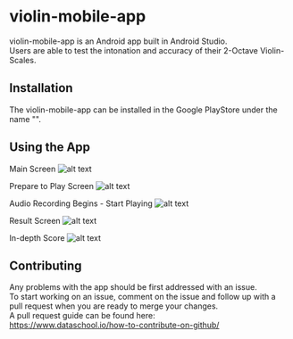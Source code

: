 # violin-mobile-app

violin-mobile-app is an Android app built in Android Studio.  
Users are able to test the intonation and accuracy of their 2-Octave Violin-Scales.

## Installation

The violin-mobile-app can be installed in the Google PlayStore under the name "".

## Using the App
Main Screen
![alt text](https://github.com/ericluoliu/violin-mobile-app/blob/master/example-pictures/MainActivity.jpeg?raw=true)

Prepare to Play Screen 
![alt text](https://github.com/ericluoliu/violin-mobile-app/blob/master/example-pictures/PreparationScreen.jpeg?raw=true)

Audio Recording Begins - Start Playing
![alt text](https://github.com/ericluoliu/violin-mobile-app/blob/master/example-pictures/RecordAudio.jpeg?raw=true)

Result Screen
![alt text](https://github.com/ericluoliu/violin-mobile-app/blob/master/example-pictures/ResultScreen.jpeg?raw=true)

In-depth Score
![alt text](https://github.com/ericluoliu/violin-mobile-app/blob/master/example-pictures/InDepthResults.jpeg?raw=true)

## Contributing
Any problems with the app should be first addressed with an issue.  
To start working on an issue, comment on the issue and follow up with a pull request when you are ready to merge your changes.  
A pull request guide can be found here:  
https://www.dataschool.io/how-to-contribute-on-github/




